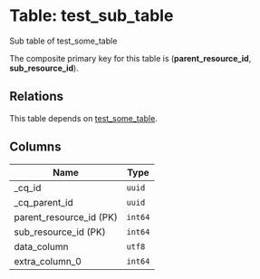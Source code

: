 # Table: test_sub_table

Sub table of test_some_table

The composite primary key for this table is (**parent_resource_id**, **sub_resource_id**).

## Relations

This table depends on [test_some_table](test_some_table.md).

## Columns

| Name          | Type          |
| ------------- | ------------- |
|_cq_id|`uuid`|
|_cq_parent_id|`uuid`|
|parent_resource_id (PK)|`int64`|
|sub_resource_id (PK)|`int64`|
|data_column|`utf8`|
|extra_column_0|`int64`|
